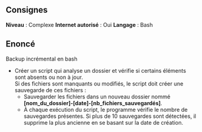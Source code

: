 ## Consignes

**Niveau** : Complexe
**Internet autorisé** : Oui
**Langage** : Bash


## Enoncé

Backup incrémental en bash

- Créer un script qui analyse un dossier et vérifie si certains éléments sont absents ou non à jour.  
  Si des fichiers sont manquants ou modifiés, le script doit créer une sauvegarde de ces fichiers :  
    - Sauvegarder les fichiers dans un nouveau dossier nommé **[nom_du_dossier]-[date]-[nb_fichiers_sauvegardés]**.
    - À chaque exécution du script, le programme vérifie le nombre de sauvegardes présentes. Si plus de 10 sauvegardes sont détectées, il supprime la plus ancienne en se basant sur la date de création.

